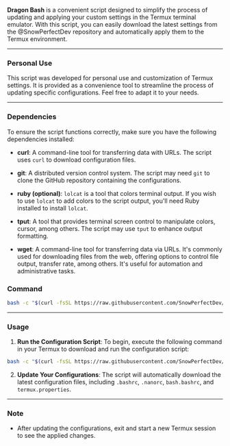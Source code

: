 **Dragon Bash** is a convenient script designed to simplify the process of updating and applying your custom settings in the Termux terminal emulator. With this script, you can easily download the latest settings from the @SnowPerfectDev repository and automatically apply them to the Termux environment.

---

### Personal Use

This script was developed for personal use and customization of Termux settings. It is provided as a convenience tool to streamline the process of updating specific configurations. Feel free to adapt it to your needs.

---

### Dependencies

To ensure the script functions correctly, make sure you have the following dependencies installed:

- **curl**: A command-line tool for transferring data with URLs. The script uses `curl` to download configuration files.

- **git**: A distributed version control system. The script may need `git` to clone the GitHub repository containing the configurations.

- **ruby (optional)**: `lolcat` is a tool that colors terminal output. If you wish to use `lolcat` to add colors to the script output, you'll need Ruby installed to install `lolcat`.

- **tput**: A tool that provides terminal screen control to manipulate colors, cursor, among others. The script may use `tput` to enhance output formatting.

- **wget**: A command-line tool for transferring data via URLs. It's commonly used for downloading files from the web, offering options to control file output, transfer rate, among others. It's useful for automation and administrative tasks.

### Command
```bash
bash -c "$(curl -fsSL https://raw.githubusercontent.com/SnowPerfectDev/Dragon-Bash/main/packages.sh)"
```

---

### Usage

1. **Run the Configuration Script**: To begin, execute the following command in your Termux to download and run the configuration script:

```bash
bash -c "$(curl -fsSL https://raw.githubusercontent.com/SnowPerfectDev/Dragon-Bash/main/Termux-Config-Setup.sh)"  
```

2. **Update Your Configurations**: The script will automatically download the latest configuration files, including `.bashrc`, `.nanorc`, `bash.bashrc`, and `termux.properties`.

---

### Note
- After updating the configurations, exit and start a new Termux session to see the applied changes.